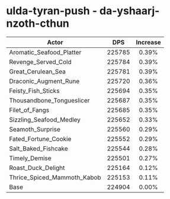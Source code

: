 # ulda-tyran-push - da-yshaarj-nzoth-cthun
| Actor | DPS | Increase |
|---|:---:|:---:|
|Aromatic_Seafood_Platter|225785|0.39%|
|Revenge_Served_Cold|225784|0.39%|
|Great_Cerulean_Sea|225781|0.39%|
|Draconic_Augment_Rune|225720|0.36%|
|Feisty_Fish_Sticks|225694|0.35%|
|Thousandbone_Tongueslicer|225687|0.35%|
|Filet_of_Fangs|225685|0.35%|
|Sizzling_Seafood_Medley|225652|0.33%|
|Seamoth_Surprise|225560|0.29%|
|Fated_Fortune_Cookie|225552|0.29%|
|Salt_Baked_Fishcake|225544|0.28%|
|Timely_Demise|225501|0.27%|
|Roast_Duck_Delight|225164|0.12%|
|Thrice_Spiced_Mammoth_Kabob|225153|0.11%|
|Base|224904|0.00%|
